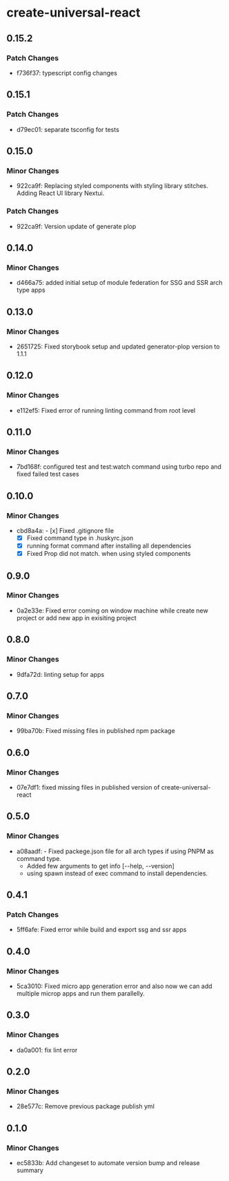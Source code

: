 # create-universal-react

## 0.15.2

### Patch Changes

- f736f37: typescript config changes

## 0.15.1

### Patch Changes

- d79ec01: separate tsconfig for tests

## 0.15.0

### Minor Changes

- 922ca9f: Replacing styled components with styling library stitches. Adding React UI library Nextui.

### Patch Changes

- 922ca9f: Version update of generate plop

## 0.14.0

### Minor Changes

- d466a75: added initial setup of module federation for SSG and SSR arch type apps

## 0.13.0

### Minor Changes

- 2651725: Fixed storybook setup and updated generator-plop version to 1.1.1

## 0.12.0

### Minor Changes

- e112ef5: Fixed error of running linting command from root level

## 0.11.0

### Minor Changes

- 7bd168f: configured test and test:watch command using turbo repo and fixed failed test cases

## 0.10.0

### Minor Changes

- cbd8a4a: - [x] Fixed .gitignore file
  - [x] Fixed command type in .huskyrc.json
  - [x] running format command after installing all dependencies
  - [x] Fixed Prop did not match. when using styled components

## 0.9.0

### Minor Changes

- 0a2e33e: Fixed error coming on window machine while create new project or add new app in exisiting project

## 0.8.0

### Minor Changes

- 9dfa72d: linting setup for apps

## 0.7.0

### Minor Changes

- 99ba70b: Fixed missing files in published npm package

## 0.6.0

### Minor Changes

- 07e7df1: fixed missing files in published version of create-universal-react

## 0.5.0

### Minor Changes

- a08aadf: - Fixed packege.json file for all arch types if using PNPM as command type.
  - Added few arguments to get info [--help, --version]
  - using spawn instead of exec command to install dependencies.

## 0.4.1

### Patch Changes

- 5ff6afe: Fixed error while build and export ssg and ssr apps

## 0.4.0

### Minor Changes

- 5ca3010: Fixed micro app generation error and also now we can add multiple microp apps and run them parallelly.

## 0.3.0

### Minor Changes

- da0a001: fix lint error

## 0.2.0

### Minor Changes

- 28e577c: Remove previous package publish yml

## 0.1.0

### Minor Changes

- ec5833b: Add changeset to automate version bump and release summary
